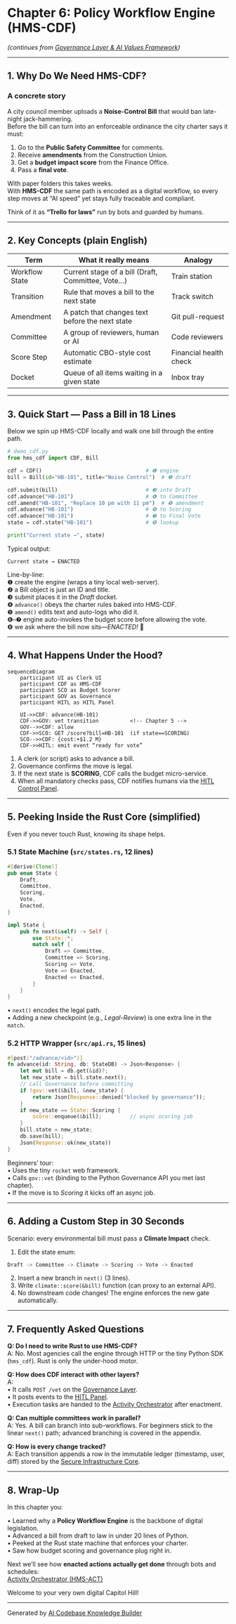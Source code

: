 # Chapter 6: Policy Workflow Engine (HMS-CDF)
*(continues from [Governance Layer & AI Values Framework](05_governance_layer___ai_values_framework_.md))*  

---

## 1. Why Do We Need HMS-CDF?

### A concrete story  

A city council member uploads a **Noise-Control Bill** that would ban late-night jack-hammering.  
Before the bill can turn into an enforceable ordinance the city charter says it must:

1. Go to the **Public Safety Committee** for comments.  
2. Receive **amendments** from the Construction Union.  
3. Get a **budget impact score** from the Finance Office.  
4. Pass a **final vote**.  

With paper folders this takes weeks.  
With **HMS-CDF** the same path is encoded as a digital workflow, so every step moves at “AI speed” yet stays fully traceable and compliant.

Think of it as **“Trello for laws”** run by bots and guarded by humans.

---

## 2. Key Concepts (plain English)

| Term | What it really means | Analogy |
|------|----------------------|---------|
| Workflow State | Current stage of a bill (Draft, Committee, Vote…) | Train station |
| Transition | Rule that moves a bill to the next state | Track switch |
| Amendment | A patch that changes text before the next state | Git pull-request |
| Committee | A group of reviewers, human or AI | Code reviewers |
| Score Step | Automatic CBO-style cost estimate | Financial health check |
| Docket | Queue of all items waiting in a given state | Inbox tray |

---

## 3. Quick Start — Pass a Bill in 18 Lines

Below we spin up HMS-CDF locally and walk one bill through the entire path.

```python
# demo_cdf.py
from hms_cdf import CDF, Bill

cdf = CDF()                                 # ❶ engine
bill = Bill(id="HB-101", title="Noise Control")  # ❷ draft

cdf.submit(bill)                            # ❸ into Draft
cdf.advance("HB-101")                       # ❹ to Committee
cdf.amend("HB-101", "Replace 10 pm with 11 pm")  # ❺ amendment
cdf.advance("HB-101")                       # ❻ to Scoring
cdf.advance("HB-101")                       # ❼ to Final Vote
state = cdf.state("HB-101")                 # ❽ lookup

print("Current state →", state)
```

Typical output:

```
Current state → ENACTED
```

Line-by-line:  
❶ create the engine (wraps a tiny local web-server).  
❷ a Bill object is just an ID and title.  
❸ submit places it in the *Draft* docket.  
❹ `advance()` obeys the charter rules baked into HMS-CDF.  
❺ `amend()` edits text and auto-logs who did it.  
❻–❼ engine auto-invokes the budget score before allowing the vote.  
❽ we ask where the bill now sits—*ENACTED!* 🎉

---

## 4. What Happens Under the Hood?

```mermaid
sequenceDiagram
    participant UI as Clerk UI
    participant CDF as HMS-CDF
    participant SCO as Budget Scorer
    participant GOV as Governance
    participant HITL as HITL Panel

    UI->>CDF: advance(HB-101)
    CDF->>GOV: vet transition          <!-- Chapter 5 -->
    GOV-->>CDF: allow
    CDF->>SCO: GET /score?bill=HB-101  (if state==SCORING)
    SCO-->>CDF: {cost:+$1.2 M}
    CDF->>HITL: emit event “ready for vote”
```

1. A clerk (or script) asks to advance a bill.  
2. Governance confirms the move is legal.  
3. If the next state is **SCORING**, CDF calls the budget micro-service.  
4. When all mandatory checks pass, CDF notifies humans via the [HITL Control Panel](04_human_in_the_loop__hitl__control_panel_.md).

---

## 5. Peeking Inside the Rust Core (simplified)

Even if you never touch Rust, knowing its shape helps.

### 5.1 State Machine (`src/states.rs`, 12 lines)

```rust
#[derive(Clone)]
pub enum State {
    Draft,
    Committee,
    Scoring,
    Vote,
    Enacted,
}

impl State {
    pub fn next(&self) -> Self {
        use State::*;
        match self {
            Draft => Committee,
            Committee => Scoring,
            Scoring => Vote,
            Vote => Enacted,
            Enacted => Enacted,
        }
    }
}
```

• `next()` encodes the legal path.  
• Adding a new checkpoint (e.g., *Legal-Review*) is one extra line in the `match`.

### 5.2 HTTP Wrapper (`src/api.rs`, 15 lines)

```rust
#[post("/advance/<id>")]
fn advance(id: String, db: StateDB) -> Json<Response> {
    let mut bill = db.get(&id)?;
    let new_state = bill.state.next();
    // call Governance before committing
    if !gov::vet(&bill, &new_state) { 
        return Json(Response::denied("blocked by governance"));
    }
    if new_state == State::Scoring {
        score::enqueue(&bill);         // async scoring job
    }
    bill.state = new_state;
    db.save(bill);
    Json(Response::ok(new_state))
}
```

Beginners’ tour:  
• Uses the tiny `rocket` web framework.  
• Calls `gov::vet` (binding to the Python Governance API you met last chapter).  
• If the move is to *Scoring* it kicks off an async job.

---

## 6. Adding a Custom Step in 30 Seconds

Scenario: every environmental bill must pass a **Climate Impact** check.

1. Edit the state enum:

```rust
Draft -> Committee -> Climate -> Scoring -> Vote -> Enacted
```

2. Insert a new branch in `next()` (3 lines).  
3. Write `climate::score(&bill)` function (can proxy to an external API).  
4. No downstream code changes! The engine enforces the new gate automatically.

---

## 7. Frequently Asked Questions

**Q: Do I need to write Rust to use HMS-CDF?**  
A: No. Most agencies call the engine through HTTP or the tiny Python SDK (`hms_cdf`). Rust is only the under-hood motor.

**Q: How does CDF interact with other layers?**  
A:  
• It calls `POST /vet` on the [Governance Layer](05_governance_layer___ai_values_framework_.md).  
• It posts events to the [HITL Panel](04_human_in_the_loop__hitl__control_panel_.md).  
• Execution tasks are handed to the [Activity Orchestrator](07_activity_orchestrator__hms_act__.md) after enactment.

**Q: Can multiple committees work in parallel?**  
A: Yes. A bill can branch into sub-workflows. For beginners stick to the linear `next()` path; advanced branching is covered in the appendix.

**Q: How is every change tracked?**  
A: Each transition appends a row in the immutable ledger (timestamp, user, diff) stored by the [Secure Infrastructure Core](15_secure_infrastructure_core__hms_sys__.md).

---

## 8. Wrap-Up

In this chapter you:

• Learned why a **Policy Workflow Engine** is the backbone of digital legislation.  
• Advanced a bill from draft to law in under 20 lines of Python.  
• Peeked at the Rust state machine that enforces your charter.  
• Saw how budget scoring and governance plug right in.

Next we’ll see how **enacted actions actually get done** through bots and schedules:  
[Activity Orchestrator (HMS-ACT)](07_activity_orchestrator__hms_act__.md)

Welcome to your very own digital Capitol Hill!

---

Generated by [AI Codebase Knowledge Builder](https://github.com/The-Pocket/Tutorial-Codebase-Knowledge)